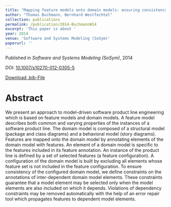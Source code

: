 ```yaml
---
title: "Mapping feature models onto domain models: ensuring consistency of configured domain models"
author: "Thomas Buchmann, Bernhard Westfechtel"
collection: publications
permalink: /publication/2014-BuchmannW14
excerpt: 'This paper is about '
year: 2014
venue: 'Software and Systems Modeling (SoSym)'
paperurl: ''
---
```


Published in *Software and Systems Modeling (SoSym)*, 2014

DOI: [10.1007/s10270-012-0305-5](https://doi.org/10.1007/s10270-012-0305-5)

[Download .bib-File](https://tbuchmann.github.io/files/BuchmannW14.bib)

Abstract
=====

We present an approach to model-driven software product line engineering which is based on feature models and domain models. A feature model describes both common and varying properties of the instances of a software product line. The domain model is composed of a structural model (package and class diagrams) and a behavioral model (story diagrams). Features are mapped onto the domain model by annotating elements of the domain model with features. An element of a domain model is specific to the features included in its feature annotation. An instance of the product line is defined by a set of selected features (a feature configuration). A configuration of the domain model is built by excluding all elements whose feature set is not included in the feature configuration. To ensure consistency of the configured domain model, we define constraints on the annotations of inter-dependent domain model elements. These constraints guarantee that a model element may be selected only when the model elements are also included on which it depends. Violations of dependency constraints may be removed automatically with the help of an error repair tool which propagates features to dependent model elements.